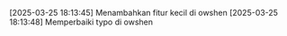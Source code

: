 [2025-03-25 18:13:45] Menambahkan fitur kecil di owshen
[2025-03-25 18:13:48] Memperbaiki typo di owshen
